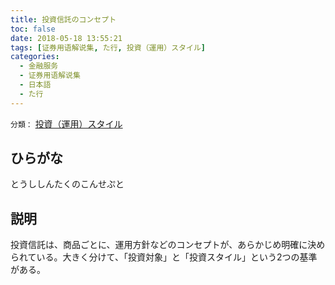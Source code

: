 ```yaml
---
title: 投資信託のコンセプト
toc: false
date: 2018-05-18 13:55:21
tags: [证券用语解说集, た行, 投資（運用）スタイル]
categories:
  - 金融服务
  - 证券用语解说集
  - 日本語
  - た行
---
```


`分類：` [投資（運用）スタイル](/tags/投資（運用）スタイル/)

## ひらがな

とうししんたくのこんせぷと

## 説明

投資信託は、商品ごとに、運用方針などのコンセプトが、あらかじめ明確に決められている。大きく分けて、「投資対象」と「投資スタイル」という2つの基準がある。
